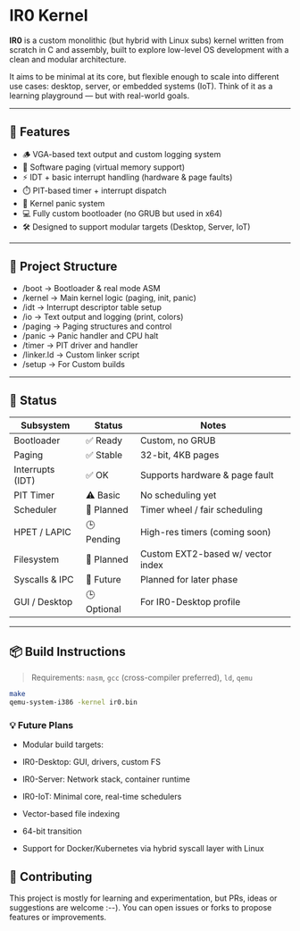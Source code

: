 # IR0 Kernel

**IR0** is a custom monolithic (but hybrid with Linux subs) kernel written from scratch in C and assembly, built to explore low-level OS development with a clean and modular architecture.

It aims to be minimal at its core, but flexible enough to scale into different use cases: desktop, server, or embedded systems (IoT). Think of it as a learning playground — but with real-world goals.

---

## 🔧 Features

- 🪵 VGA-based text output and custom logging system
- 🧠 Software paging (virtual memory support)
- ⚡ IDT + basic interrupt handling (hardware & page faults)
- ⏱️ PIT-based timer + interrupt dispatch
- 🚨 Kernel panic system
- 💻 Fully custom bootloader (no GRUB but used in x64)
- 🛠️ Designed to support modular targets (Desktop, Server, IoT)

---

## 📁 Project Structure

- /boot -> Bootloader & real mode ASM
- /kernel -> Main kernel logic (paging, init, panic)
- /idt -> Interrupt descriptor table setup
- /io -> Text output and logging (print, colors)
- /paging -> Paging structures and control
- /panic -> Panic handler and CPU halt
- /timer -> PIT driver and handler
- /linker.ld -> Custom linker script
- /setup -> For Custom builds

---

## 🧪 Status

| Subsystem         | Status     | Notes                              |
|------------------|------------|-------------------------------------|
| Bootloader        | ✅ Ready    | Custom, no GRUB                    |
| Paging            | ✅ Stable   | 32-bit, 4KB pages                  |
| Interrupts (IDT)  | ✅ OK       | Supports hardware & page fault     |
| PIT Timer         | ⚠️ Basic    | No scheduling yet                  |
| Scheduler         | 🚧 Planned  | Timer wheel / fair scheduling      |
| HPET / LAPIC      | 🕒 Pending  | High-res timers (coming soon)     |
| Filesystem        | 🚧 Planned  | Custom EXT2-based w/ vector index |
| Syscalls & IPC    | 🚧 Future   | Planned for later phase            |
| GUI / Desktop     | 🕒 Optional | For IR0-Desktop profile            |

---

## 📦 Build Instructions

> Requirements: `nasm`, `gcc` (cross-compiler preferred), `ld`, `qemu`

```bash
make
qemu-system-i386 -kernel ir0.bin
```


### 💡 Future Plans
- Modular build targets:

- IR0-Desktop: GUI, drivers, custom FS

- IR0-Server: Network stack, container runtime

- IR0-IoT: Minimal core, real-time schedulers

- Vector-based file indexing

- 64-bit transition

- Support for Docker/Kubernetes via hybrid syscall layer with Linux

## 🤝 Contributing
This project is mostly for learning and experimentation, but PRs, ideas or suggestions are welcome :--). You can open issues or forks to propose features or improvements.

